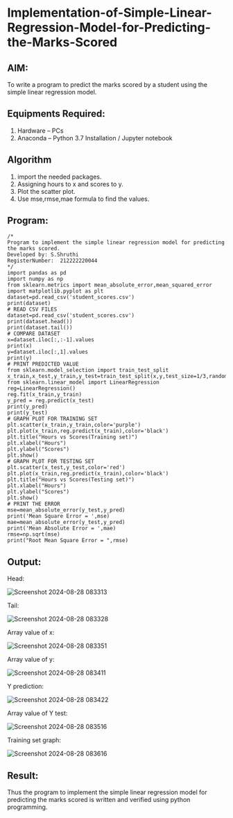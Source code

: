 # Implementation-of-Simple-Linear-Regression-Model-for-Predicting-the-Marks-Scored

## AIM:
To write a program to predict the marks scored by a student using the simple linear regression model.

## Equipments Required:
1. Hardware – PCs
2. Anaconda – Python 3.7 Installation / Jupyter notebook

## Algorithm
1. import the needed packages.
2. Assigning hours to x and scores to y.
3. Plot the scatter plot.
4. Use mse,rmse,mae formula to find the values.

## Program:
```
/*
Program to implement the simple linear regression model for predicting the marks scored.
Developed by: S.Shruthi
RegisterNumber:  212222220044
*/
import pandas as pd
import numpy as np
from sklearn.metrics import mean_absolute_error,mean_squared_error
import matplotlib.pyplot as plt
dataset=pd.read_csv('student_scores.csv')
print(dataset)
# READ CSV FILES
dataset=pd.read_csv('student_scores.csv')
print(dataset.head())
print(dataset.tail())
# COMPARE DATASET
x=dataset.iloc[:,:-1].values
print(x)
y=dataset.iloc[:,1].values
print(y)
# PRINT PREDICTED VALUE
from sklearn.model_selection import train_test_split
x_train,x_test,y_train,y_test=train_test_split(x,y,test_size=1/3,random_state=0)
from sklearn.linear_model import LinearRegression
reg=LinearRegression()
reg.fit(x_train,y_train)
y_pred = reg.predict(x_test)
print(y_pred)
print(y_test)
# GRAPH PLOT FOR TRAINING SET
plt.scatter(x_train,y_train,color='purple')
plt.plot(x_train,reg.predict(x_train),color='black')
plt.title("Hours vs Scores(Training set)")
plt.xlabel("Hours")
plt.ylabel("Scores")
plt.show()
# GRAPH PLOT FOR TESTING SET
plt.scatter(x_test,y_test,color='red')
plt.plot(x_train,reg.predict(x_train),color='black')
plt.title("Hours vs Scores(Testing set)")
plt.xlabel("Hours")
plt.ylabel("Scores")
plt.show()
# PRINT THE ERROR
mse=mean_absolute_error(y_test,y_pred)
print('Mean Square Error = ',mse)
mae=mean_absolute_error(y_test,y_pred)
print('Mean Absolute Error = ',mae)
rmse=np.sqrt(mse)
print("Root Mean Square Error = ",rmse)
```
## Output:

Head:

![Screenshot 2024-08-28 083313](https://github.com/user-attachments/assets/85ff1336-7222-4015-ac47-8791bb9ae216)



Tail:

![Screenshot 2024-08-28 083328](https://github.com/user-attachments/assets/ba765eb1-e929-4daf-b48c-09fc41281943)



Array value of x:

![Screenshot 2024-08-28 083351](https://github.com/user-attachments/assets/1c0f12fa-eb92-402d-bac1-41decb2d9c17)



Array value of y:

![Screenshot 2024-08-28 083411](https://github.com/user-attachments/assets/aa5cadfb-3665-4dce-983f-99a0d4f2d542)



Y prediction:

![Screenshot 2024-08-28 083422](https://github.com/user-attachments/assets/0d6aed8d-ab37-48ad-85dd-e1aa632e0bc0)



Array value of Y test:

![Screenshot 2024-08-28 083516](https://github.com/user-attachments/assets/dfe86769-a004-4c67-bed3-f72236a2f191)



Training set graph:



![Screenshot 2024-08-28 083616](https://github.com/user-attachments/assets/a61bb062-e28c-44a7-991e-3b7044a6ac8e)





## Result:
Thus the program to implement the simple linear regression model for predicting the marks scored is written and verified using python programming.
